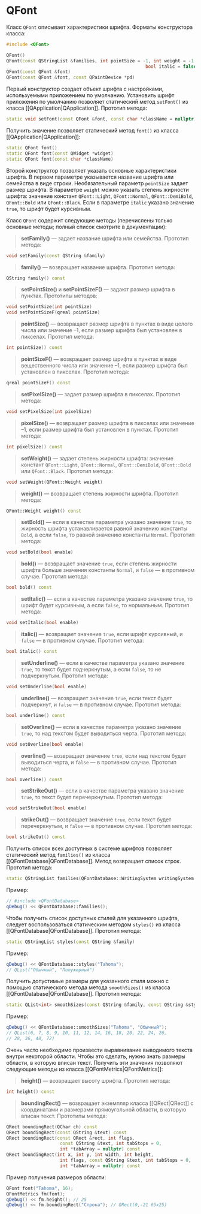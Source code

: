 # QFont

Класс `QFont` описывает характеристики шрифта. Форматы конструктора класса:
```c++
#include <QFont>

QFont()
QFont(const QStringList &families, int pointSize = -1, int weight = -1,
													bool italic = false)
QFont(const QFont &font)
QFont(const QFont &font, const QPaintDevice *pd)
```

Первый конструктор создает объект шрифта с настройками, используемыми приложением по умолчанию. Установить шрифт приложения по умолчанию позволяет статический метод `setFont()` из класса [[QApplication|QApplication]]. Прототип метода:
```c++
static void setFont(const QFont &font, const char *className = nullptr)
```

Получить значение позволяет статический метод `font()` из класса [[QApplication|QApplication]]:
```c++
static QFont font()
static QFont font(const QWidget *widget)
static QFont font(const char *className)
```

Второй конструктор позволяет указать основные характеристики шрифта. В первом параметре указывается название шрифта или семейства в виде строки. Необязательный параметр `pointSize` задает размер шрифта. В параметре `weight` можно указать степень жирности шрифта: значение констант `QFont::Light`, `QFont::Normal`, `QFont::DemiBold`, `QFont::Bold` или `QFont::Black`. Если в параметре `italic` указано значение `true`, то шрифт будет курсивным.

Класс `QFont` содержит следующие методы (перечислены только основные методы; полный список смотрите в документации):

> **setFamily()** — задает название шрифта или семейства. Прототип метода:
```c++
void setFamily(const QString &family)
```

> **family()** — возвращает название шрифта. Прототип метода:
```c++
QString family() const
```

> **setPointSize()** и **setPointSizeF()** — задают размер шрифта в пунктах. Прототипы методов:
```c++
void setPointSize(int pointSize)
void setPointSizeF(qreal pointSize)
```

> **pointSize()** — возвращает размер шрифта в пунктах в виде целого числа или значение –1, если размер шрифта был установлен в пикселах. Прототип метода:
```c++
int pointSize() const
```

> **pointSizeF()** — возвращает размер шрифта в пунктах в виде вещественного числа или значение –1, если размер шрифта был установлен в пикселах. Прототип метода:
```c++
qreal pointSizeF() const
```

> **setPixelSize()** — задает размер шрифта в пикселах. Прототип метода:
```c++
void setPixelSize(int pixelSize)
```

> **pixelSize()** — возвращает размер шрифта в пикселах или значение –1, если размер шрифта был установлен в пунктах. Прототип метода:
```c++
int pixelSize() const
```

> **setWeight()** — задает степень жирности шрифта: значение констант `QFont::Light`, `QFont::Normal`, `QFont::DemiBold`, `QFont::Bold` или `QFont::Black`. Прототип метода:
```c++
void setWeight(QFont::Weight weight)
```

> **weight()** — возвращает степень жирности шрифта. Прототип метода:
```c++
QFont::Weight weight() const
```

> **setBold()** — если в качестве параметра указано значение `true`, то жирность шрифта устанавливается равной значению константы `Bold`, а если `false`, то равной значению константы `Normal`. Прототип метода:
```c++
void setBold(bool enable)
```

> **bold()** — возвращает значение `true`, если степень жирности шрифта больше значения константы `Normal`, и `false` — в противном случае. Прототип метода:
```c++
bool bold() const
```

> **setItalic()** — если в качестве параметра указано значение `true`, то шрифт будет курсивным, а если `false`, то нормальным. Прототип метода:
```c++
void setItalic(bool enable)
```

> **italic()** — возвращает значение `true`, если шрифт курсивный, и `false` — в противном случае. Прототип метода:
```c++
bool italic() const
```

> **setUnderline()** — если в качестве параметра указано значение `true`, то текст будет подчеркнутым, а если `false`, то не подчеркнутым. Прототип метода:
```c++
void setUnderline(bool enable)
```

> **underline()** — возвращает значение `true`, если текст будет подчеркнут, и `false` — в противном случае. Прототип метода:
```c++
bool underline() const
```

> **setOverline()** — если в качестве параметра указано значение `true`, то над текстом будет выводиться черта. Прототип метода:
```c++
void setOverline(bool enable)
```

> **overline()** — возвращает значение `true`, если над текстом будет выводиться черта, и `false` — в противном случае. Прототип метода:
```c++
bool overline() const
```

> **setStrikeOut()** — если в качестве параметра указано значение `true`, то текст будет перечеркнутым. Прототип метода:
```c++
void setStrikeOut(bool enable)
```

> **strikeOut()** — возвращает значение `true`, если текст будет перечеркнутым, и `false` — в противном случае. Прототип метода:
```c++
bool strikeOut() const
```

Получить список всех доступных в системе шрифтов позволяет статический метод `families()` из класса [[QFontDatabase|QFontDatabase]]. Метод возвращает список строк. Прототип метода:
```c++
static QStringList families(QFontDatabase::WritingSystem writingSystem = Any)
```

Пример:
```c++
// #include <QFontDatabase>
qDebug() << QFontDatabase::families();
```

Чтобы получить список доступных стилей для указанного шрифта, следует воспользоваться статическим методом `styles()` из класса [[QFontDatabase|QFontDatabase]]. Прототип метода:
```c++
static QStringList styles(const QString &family)
```

Пример:
```c++
qDebug() << QFontDatabase::styles("Tahoma");
// QList("Обычный", "Полужирный")
```

Получить допустимые размеры для указанного стиля можно с помощью статического метода метода `smoothSizes()` из класса [[QFontDatabase|QFontDatabase]]. Прототип метода:
```c++
static QList<int> smoothSizes(const QString &family, const QString &styleName)
```

Пример:
```c++
qDebug() << QFontDatabase::smoothSizes("Tahoma", "Обычный");
// QList(6, 7, 8, 9, 10, 11, 12, 14, 16, 18, 20, 22, 24, 26,
// 28, 36, 48, 72)
```

Очень часто необходимо произвести выравнивание выводимого текста внутри некоторой области. Чтобы это сделать, нужно знать размеры области, в которую вписан текст. Получить эти значения позволяют следующие методы из класса [[QFontMetrics|QFontMetrics]]:
> **height()** — возвращает высоту шрифта. Прототип метода:
```c++
int height() const
```

> **boundingRect()** — возвращает экземпляр класса [[QRect|QRect]] с координатами и размерами прямоугольной области, в которую вписан текст. Прототипы метода:
```c++
QRect boundingRect(QChar ch) const
QRect boundingRect(const QString &text) const
QRect boundingRect(const QRect &rect, int flags,
					const QString &text, int tabStops = 0,
					int *tabArray = nullptr) const
QRect boundingRect(int x, int y, int width, int height,
					int flags, const QString &text, int tabStops = 0,
					int *tabArray = nullptr) const
```

Пример получения размеров области:
```c++
QFont font("Tahoma", 16);
QFontMetrics fm(font);
qDebug() << fm.height(); // 25
qDebug() << fm.boundingRect("Строка"); // QRect(0,-21 65x25)
```


